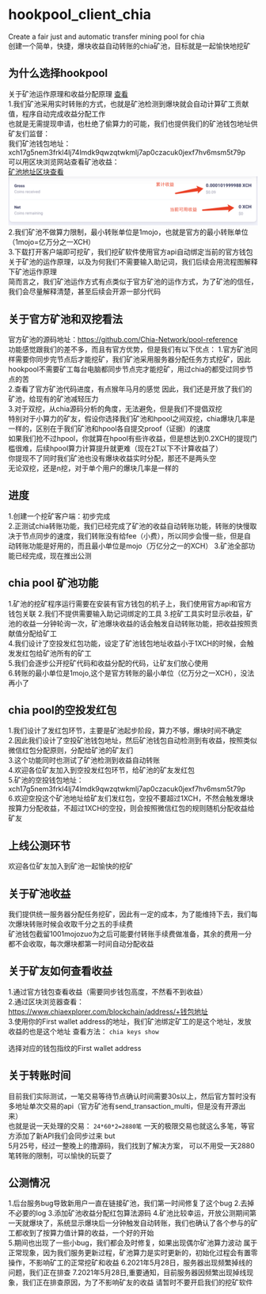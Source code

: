 # hookpool_client_chia
Create a fair  just and automatic transfer mining pool for chia  
创建一个简单，快捷，爆块收益自动转账的chia矿池，目标就是一起愉快地挖矿
## 为什么选择hookpool
关于矿池运作原理和收益分配原理 [查看](https://github.com/allenlinkme/hookpool_client_chia/blob/master/pool_detail/pool.md)  
1.我们矿池采用实时转账的方式，也就是矿池检测到爆块就会自动计算矿工贡献值，程序自动完成收益分配工作  
  也就是无需提现申请，也杜绝了偷算力的可能，我们也提供我们的矿池钱包地址供矿友们监督：  
  我们矿池钱包地址：xch17g5nem3frkl4lj74lmdk9qwzqtwkmlj7ap0czacuk0jexf7hv6msm5t79p  
  可以用区块浏览网站查看矿池收益：  
  [矿池地址区块查看](https://www.chiaexplorer.com/blockchain/address/xch17g5nem3frkl4lj74lmdk9qwzqtwkmlj7ap0czacuk0jexf7hv6msm5t79p)  
  ![avatar](pool_xch.png)
2.我们矿池不做算力限制，最小转账单位是1mojo，也就是官方的最小转账单位（1mojo=亿万分之一XCH）  
3.下载打开客户端即可挖矿，我们挖矿软件使用官方api自动绑定当前的官方钱包    
  关于矿池的运作原理，以及为何我们不需要输入助记词，我们后续会用流程图解释下矿池运作原理  
  简而言之，我们矿池运作方式有点类似于官方矿池的运作方式，为了矿池的信任，我们会尽量解释清楚，甚至后续会开源一部分代码  
## 关于官方矿池和双挖看法
官方矿池的源码地址：https://github.com/Chia-Network/pool-reference  
功能感觉跟我们的差不多，而且有官方优势，但是我们有以下优点： 
1.官方矿池同样需要你同步完节点后才能挖矿，我们矿池采用服务器分配任务方式挖矿，因此hookpool不需要矿工每台电脑都同步节点完才能挖矿，用过chia的都受过同步节点的苦  
2.查看了官方矿池代码进度，有点猴年马月的感觉 因此，我们还是开放了我们的矿池，给现有的矿池减轻压力  
3.对于双挖，从chia源码分析的角度，无法避免，但是我们不提倡双挖  
  特别对于小算力的矿友，假设你选择我们矿池和hpool之间双挖，chia爆块几率是一样的，区别在于我们矿池和hpool各自提交proof（证据）的速度  
  如果我们抢不过hpool，你就算在hpool有些许收益，但是想达到0.2XCH的提现门槛很难，后续hpool算力计算提升就更难（现在2T以下不计算收益了）  
  你提现不了同时我们矿池也没有爆块收益实时分配，那还不是两头空  
  无论双挖，还是n挖，对于单个用户的爆块几率是一样的

## 进度
1.创建一个挖矿客户端：初步完成  
2.正测试chia转账功能，我们已经完成了矿池的收益自动转账功能，转账的快慢取决于节点同步的速度，我们转账没有给fee（小费），所以同步会慢一些，但是自动转账功能是好用的，而且最小单位是mojo（万亿分之一的XCH） 
3.矿池全部功能已经完成，现在推出公测  
## chia pool 矿池功能
1.矿池的挖矿程序运行需要在安装有官方钱包的机子上，我们使用官方api和官方钱包关联 
2.我们不提供需要输入助记词绑定的工具 
3.挖矿工具实时显示收益，矿池的收益一分钟轮询一次，矿池爆块收益的话会触发自动转账功能，把收益按照贡献值分配给矿工  
4.我们设计了空投发红包功能，设定了矿池钱包地址收益小于1XCH的时候，会触发发红包给矿池所有的矿工  
5.我们会逐步公开挖矿代码和收益分配的代码，让矿友们放心使用  
6.转账的最小单位是1mojo,这个是官方转账的最小单位（亿万分之一XCH），没法再小了
## chia pool的空投发红包
1.我们设计了发红包环节，主要是矿池起步阶段，算力不够，爆块时间不确定  
2.因此我们设计了空投矿池钱包地址，然后矿池钱包自动检测到有收益，按照类似微信红包分配原则，分配给矿池的矿友们  
3.这个功能同时也测试了矿池检测到收益自动转账  
4.欢迎各位矿友加入到空投发红包环节，给矿池的矿友发红包  
5.矿池的空投钱包地址：  
xch17g5nem3frkl4lj74lmdk9qwzqtwkmlj7ap0czacuk0jexf7hv6msm5t79p  
6.欢迎空投这个矿池地址给矿友们发红包，空投不要超过1XCH，不然会触发爆块按算力分配收益，不超过1XCH的空投，则会按照微信红包的规则随机分配收益给矿友

## 上线公测环节
欢迎各位矿友加入到矿池一起愉快的挖矿
## 关于矿池收益
我们提供统一服务器分配任务挖矿，因此有一定的成本，为了能维持下去，我们每次爆块转账时候会收取千分之五的手续费  
矿池钱包截留1001mojozuo为之后可能要付转账手续费做准备，其余的费用一分都不会收取，每次爆块都第一时间自动分配收益  
## 关于矿友如何查看收益
1.通过官方钱包查看收益（需要同步钱包高度，不然看不到收益）  
2.通过区块浏览器查看：https://www.chiaexplorer.com/blockchain/address/+钱包地址  
3.使用你的First wallet address的地址，我们矿池绑定矿工的是这个地址，发放收益的也是这个地址
 查看方法：
 `chia keys show`

选择对应的钱包指纹的First wallet address

## 关于转账时间
目前我们实际测试，一笔交易等待节点确认时间需要30s以上，然后官方暂时没有多地址单次交易的api（官方矿池有send_transaction_multi，但是没有开源出来）  
也就是说一天处理的交易：
`24*60*2=2880笔`
一天的极限交易也就这么多笔，等官方添加了新API我们会同步过来
but  
5月25号，经过一整晚上的撸源码，我们找到了解决方案， 
可以不用受一天2880笔转账的限制，可以愉快的玩耍了
## 公测情况
1.后台服务bug导致新用户一直在链接矿池，我们第一时间修复了这个bug
2.去掉不必要的log
3.添加矿池收益分配红包算法源码
4.矿池比较幸运，开放公测期间第一天就爆块了，系统显示爆块后一分钟触发自动转账，我们也确认了各个参与的矿工都收到了按算力值计算的收益，一个好的开始  
5.期间也出现了一些小bug，我们都会及时修复，如果出现偶尔矿池算力波动 属于正常现象，因为我们服务更新过程，矿池算力是实时更新的，初始化过程会有置零操作，不影响矿工的正常挖矿和收益
6.2021年5月28日，服务器出现频繁掉线的问题，我们正在排查
7.2021年5月28日,重要通知，目前服务器因频繁出现掉线现象，我们正在排查原因，为了不影响矿友的收益 请暂时不要开启我们的挖矿软件

